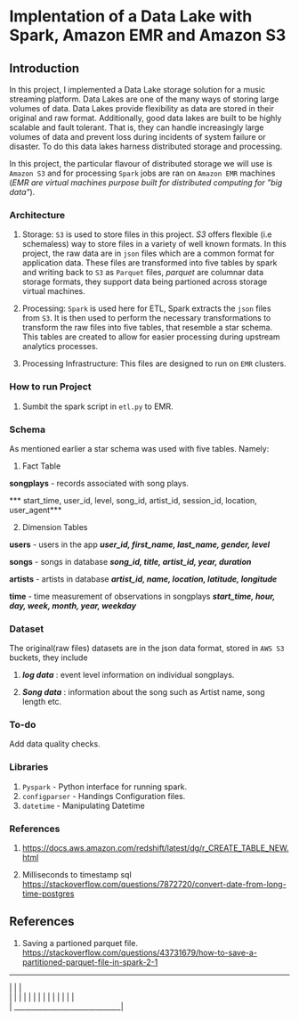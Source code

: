 # Implentation of a Data Lake with Spark, Amazon EMR and Amazon S3

## Introduction

In this project, I implemented a Data Lake storage solution for a music streaming platform. Data Lakes are one of the many ways of storing large volumes of data. Data Lakes provide flexibility as data are stored in their original and raw format. Additionally, good data lakes are built to be highly scalable and fault tolerant. That is, they can handle increasingly large volumes of data and prevent loss during incidents of system failure or disaster. To do this data lakes harness distributed storage and processing. 

In this project, the particular flavour of distributed storage we will use is `Amazon S3` and for processing `Spark` jobs are ran on `Amazon EMR` machines (*EMR are virtual machines purpose built for distributed computing for "big data"*). 



### Architecture

1. Storage: `S3` is used to store files in this project. *S3* offers flexible (i.e schemaless) way to store files in a variety of well known formats. In this project, the raw data are in `json` files which are a common format for application data. These files are transformed into five tables by spark and writing back to `S3` as `Parquet` files, *parquet* are columnar data storage formats, they support data being partioned across storage virtual machines.

2. Processing: `Spark` is used here for ETL, Spark extracts the `json` files from `S3`. It is then used to perform the necessary transformations to transform the raw files into five tables, that resemble a star schema. This tables are created to allow for easier processing during upstream analytics processes.

3. Processing Infrastructure: This files are designed to run on `EMR` clusters.



### How to run Project

1. Sumbit the spark script in `etl.py` to EMR.



### Schema

As mentioned earlier a star schema was used with five tables. Namely:

1. Fact Table

**songplays** - records associated with song plays.

*** start_time, user_id, level, song_id, artist_id, session_id, location, user_agent***

2. Dimension Tables

**users** - users in the app
***user_id, first_name, last_name, gender, level***

**songs** - songs in database
***song_id, title, artist_id, year, duration***

**artists** - artists in database
***artist_id, name, location, latitude, longitude***

**time** - time measurement of observations in songplays
***start_time, hour, day, week, month, year, weekday***


### Dataset
The original(raw files) datasets are in the json data format, stored in `AWS S3` buckets, they include

1. ***log data*** : event level information on individual songplays.

2. ***Song data*** : information about the song such as Artist name, song length etc.


### To-do

Add data quality checks.

### Libraries

1. `Pyspark` - Python interface for running spark. 
2. `configparser` - Handings Configuration files.
3. `datetime` - Manipulating Datetime

### References

1. https://docs.aws.amazon.com/redshift/latest/dg/r_CREATE_TABLE_NEW.html

2. Milliseconds to timestamp sql
https://stackoverflow.com/questions/7872720/convert-date-from-long-time-postgres




## References

1. Saving a partioned parquet file. https://stackoverflow.com/questions/43731679/how-to-save-a-partitioned-parquet-file-in-spark-2-1

 _______________________________
|        |                      |  
|        |                      |
|        |                      |
|                              |
|                               |
|                               |
|                               |   
| ______________________________|